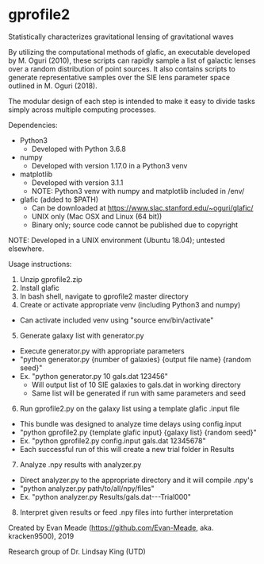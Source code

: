 # gprofile2
Statistically characterizes gravitational lensing of gravitational waves

By utilizing the computational methods of glafic, an executable developed by
M. Oguri (2010), these scripts can rapidly sample a list of galactic lenses
over a random distribution of point sources. It also contains scripts to
generate representative samples over the SIE lens parameter space outlined
in M. Oguri (2018).

The modular design of each step is intended to make it easy to divide tasks
simply across multiple computing processes.

Dependencies:
- Python3
  - Developed with Python 3.6.8
- numpy
  - Developed with version 1.17.0 in a Python3 venv
- matplotlib
  - Developed with version 3.1.1
  - NOTE: Python3 venv with numpy and matplotlib included in /env/
- glafic (added to $PATH)
  - Can be downloaded at https://www.slac.stanford.edu/~oguri/glafic/
  - UNIX only (Mac OSX and Linux (64 bit))
  - Binary only; source code cannot be published due to copyright

NOTE: Developed in a UNIX environment (Ubuntu 18.04); untested elsewhere.

Usage instructions:
1. Unzip gprofile2.zip
2. Install glafic
3. In bash shell, navigate to gprofile2 master directory
4. Create or activate appropriate venv (including Python3 and numpy)
  - Can activate included venv using "source env/bin/activate"
5. Generate galaxy list with generator.py
  - Execute generator.py with appropriate parameters
  - "python generator.py {number of galaxies} {output file name} {random seed}"
  - Ex. "python generator.py 10 gals.dat 123456"
    - Will output list of 10 SIE galaxies to gals.dat in working directory
    - Same list will be generated if run with same parameters and seed
6. Run gprofile2.py on the galaxy list using a template glafic .input file
  - This bundle was designed to analyze time delays using config.input
  - "python gprofile2.py {template glafic input} {galaxy list} {random seed}"
  - Ex. "python gprofile2.py config.input gals.dat 12345678"
  - Each successful run of this will create a new trial folder in Results
7. Analyze .npy results with analyzer.py
  - Direct analyzer.py to the appropriate directory and it will compile .npy's
  - "python analyzer.py path/to/all/npy/files"
  - Ex. "python analyzer.py Results/gals.dat---Trial000"
8. Interpret given results or feed .npy files into further interpretation

Created by Evan Meade (https://github.com/Evan-Meade, aka. kracken9500), 2019

Research group of Dr. Lindsay King (UTD)

